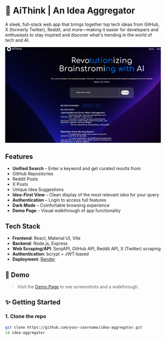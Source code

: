# 🧠 AiThink | An Idea Aggregator

A sleek, full-stack web app that brings together top tech ideas from GitHub, X (formerly Twitter), Reddit, and more—making it easier for developers and enthusiasts to stay inspired and discover what's trending in the world of tech and AI.

![Screenshot](./client/public/readmeDemo.PNG)

##  Features

-  **Unified Search** – Enter a keyword and get curated results from:
  - GitHub Repositories
  - Reddit Posts
  - X Posts
  - Unique Idea Suggestions
- **Idea-First View** – Clean display of the most relevant *idea* for your query
- **Authentication** – Login to access full features
- **Dark Mode** – Comfortable browsing experience
- **Demo Page** – Visual walkthrough of app functionality

## Tech Stack

- **Frontend**: React, Material UI, Vite
- **Backend**: Node.js, Express
- **Web Scraping/API**: SerpAPI, GitHub API, Reddit API, X (Twitter) scraping
- **Authentication**: bcrypt + JWT-based 
- **Deployment**: [Render](https://render.com) 

## 📸 Demo

> Visit the [Demo Page](https://your-site.com/demo) to see screenshots and a walkthrough.

## ✨ Getting Started

### 1. Clone the repo

```bash
git clone https://github.com/your-username/idea-aggregator.git
cd idea-aggregator
